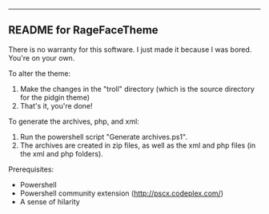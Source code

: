 ----------------------------------------
README for RageFaceTheme
----------------------------------------

There is no warranty for this software. I just made it because I was bored. You're on your own. 

To alter the theme:
 1) Make the changes in the "troll" directory (which is the source directory for the pidgin theme)
 2) That's it, you're done!

To generate the archives, php, and xml:
 1) Run the powershell script "Generate archives.ps1".
 2) The archives are created in zip files, as well as the xml and php files (in the xml and php folders).

Prerequisites:
 - Powershell
 - Powershell community extension (http://pscx.codeplex.com/)
 - A sense of hilarity
